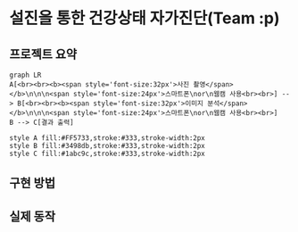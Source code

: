# 설진을 통한 건강상태 자가진단(Team :p)  
## 프로젝트 요약
```mermaid
graph LR
A[<br><br><b><span style='font-size:32px'>사진 촬영</span></b>\n\n\n<span style='font-size:24px'>스마트폰\nor\n웹캠 사용<br><br>] --> B[<br><br><b><span style='font-size:32px'>이미지 분석</span></b>\n\n\n<span style='font-size:24px'>스마트폰\nor\n웹캠 사용<br><br>]
B --> C[결과 출력]

style A fill:#FF5733,stroke:#333,stroke-width:2px
style B fill:#3498db,stroke:#333,stroke-width:2px
style C fill:#1abc9c,stroke:#333,stroke-width:2px

```
## 구현 방법
## 실제 동작
